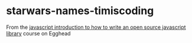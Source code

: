 # starwars-names-timiscoding

From the [javascript introduction to how to write an open source javascript library](https://egghead.io/lessons/javascript-introduction-to-how-to-write-an-open-source-javascript-library) course on Egghead
